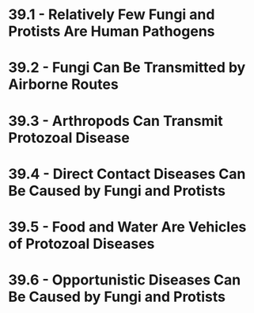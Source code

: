 # 39.1 - Relatively Few Fungi and Protists Are Human Pathogens
# 39.2 - Fungi Can Be Transmitted by Airborne Routes
# 39.3 - Arthropods Can Transmit Protozoal Disease
# 39.4 - Direct Contact Diseases Can Be Caused by Fungi and Protists
# 39.5 - Food and Water Are Vehicles of Protozoal Diseases
# 39.6 - Opportunistic Diseases Can Be Caused by Fungi and Protists
